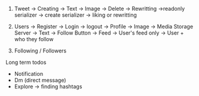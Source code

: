 1. Tweet 
    -> Creating 
        -> Text
        -> Image
    -> Delete
    -> Rewritting
        ->readonly serializer
        -> create serializer
    -> liking or rewritting

2. Users
    -> Register
    -> Login
    -> logout
    -> Profile
        -> Image -> Media Storage Server
        -> Text
        -> Follow Button 
    -> Feed
        -> User's feed only
        -> User + who they follow


3. Following / Followers


Long term todos

- Notification
- Dm (direct message)
- Explore -> finding hashtags

    
